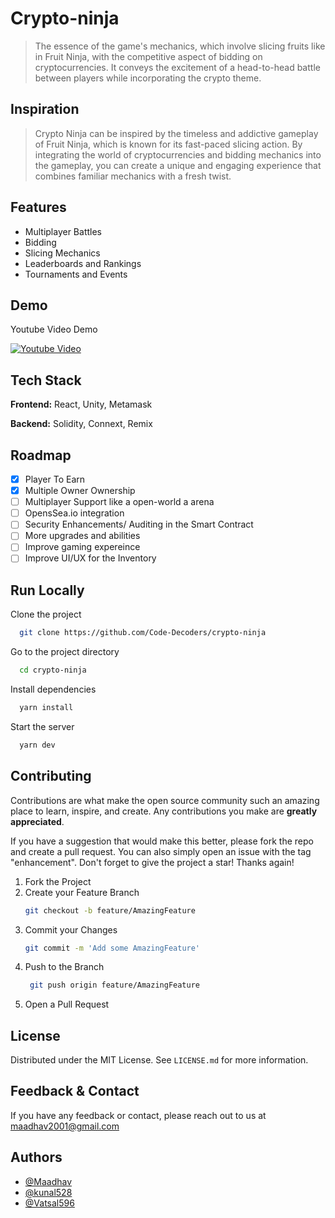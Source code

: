 # Crypto-ninja

> The essence of the game's mechanics, which involve slicing fruits like in Fruit Ninja, with the competitive aspect of bidding on cryptocurrencies. It conveys the excitement of a head-to-head battle between players while incorporating the crypto theme.



## Inspiration

> Crypto Ninja can be inspired by the timeless and addictive gameplay of Fruit Ninja, which is known for its fast-paced slicing action. By integrating the world of cryptocurrencies and bidding mechanics into the gameplay, you can create a unique and engaging experience that combines familiar mechanics with a fresh twist.

## Features

- Multiplayer Battles
- Bidding
- Slicing Mechanics
- Leaderboards and Rankings
- Tournaments and Events

## Demo

Youtube Video Demo

[![Youtube Video](https://img.youtube.com/vi/adY4NjZqZN4/sddefault.jpg)](https://youtu.be/adY4NjZqZN4)


## Tech Stack

**Frontend:** React, Unity, Metamask

**Backend:** Solidity, Connext, Remix


## Roadmap

- [x]  Player To Earn
- [x]  Multiple Owner Ownership
- [ ]  Multiplayer Support like a open-world a arena
- [ ]  OpensSea.io integration
- [ ]  Security Enhancements/ Auditing in the Smart Contract
- [ ]  More upgrades and abilities
- [ ]  Improve gaming expereince
- [ ]  Improve UI/UX for the Inventory

## Run Locally

Clone the project

```bash
  git clone https://github.com/Code-Decoders/crypto-ninja
```

Go to the project directory

```bash
  cd crypto-ninja
```

Install dependencies

```bash
  yarn install
```

Start the server

```bash
  yarn dev
```

## Contributing

Contributions are what make the open source community such an amazing place to learn, inspire, and create. Any contributions you make are **greatly appreciated**.

If you have a suggestion that would make this better, please fork the repo and create a pull request. You can also simply open an issue with the tag "enhancement".
Don't forget to give the project a star! Thanks again!

1. Fork the Project
2. Create your Feature Branch
   ```sh
   git checkout -b feature/AmazingFeature
   ```
3. Commit your Changes
   ```sh
   git commit -m 'Add some AmazingFeature'
   ```
4. Push to the Branch
   ```sh
    git push origin feature/AmazingFeature
   ```
5. Open a Pull Request

## License

Distributed under the MIT License. See `LICENSE.md` for more information.

## Feedback & Contact

If you have any feedback or contact, please reach out to us at maadhav2001@gmail.com

## Authors

- [@Maadhav](https://www.github.com/Maadhav)
- [@kunal528](https://www.github.com/kunal528)
- [@Vatsal596](https://gist.github.com/Vatsal596)
